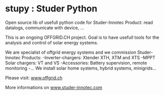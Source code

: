 # stupy  : Studer Python

Open source lib of usefull python code for Studer-Innotec Product: read datalogs, communicate with device, ...

This is an ongoing OFFGRID.CH project. Goal is to have usefull tools for the analysis and control of solar energy systems.

We are specialist of offgrid energy systems and we commission Studer-Innotec Products:
-Inverter-chargers: Xtender XTH, XTM and XTS
-MPPT Solar chargers: VT and VS
-Accessories: Battery supervision, remote monitoring
-...
We install solar home systems, hybrid systems, minigrids...

Please visit: www.offgrid.ch


More informations on www.studer-innotec.com

